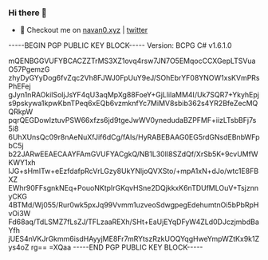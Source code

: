 ### Hi there 👋



- 🔭 Checkout me on [navan0.xyz](http://navan0.xyz) | [twitter](https://twitter.com/twitter)

-----BEGIN PGP PUBLIC KEY BLOCK-----
Version: BCPG C# v1.6.1.0

mQENBGGVUFYBCACZZTrMS3XZ1ovq4rsw7JN7O5EMqocCCXGepLTSVuaO57PgemzG
zhyDyGYyDog6fvZqc2Vh8FJWJ0FpUuY9eJ/SOhEbrYF08YNOW1xsKVmPRsPhEFej
gJyn1nRAOkilSoljJsYF4qU3aqMpXg88FoeY+GjLlilaMM4I/Uk7SQR7+YkyhEpj
s9pskywa1kpwKbnTPeq6xEQb6vzmknfYc7MiMV8sbib362s4YR2BfeZecMQQRkpW
pqrQEGDowIztuvPSW66xfzs6jd9tgeJwWV0ynedudaBZPFMF+iizLTsbBFj7s5i8
6UhXUnsQc09r8nAeNuXfJif6dCg/fAIs/HyRABEBAAG0EG5rdGNsdEBnbWFpbC5j
b22JARwEEAECAAYFAmGVUFYACgkQ/NB1L30Il8SZdQf/XrSb5K+9cvUMfWKWY1xh
lJG+sHmITw+eEzfdafpRcVrLGzy8UkYNljoQVXSto/+mpA1xN+dJo/wtc1E8FBXZ
EWhr90FFsgnkNEq+PouoNKtpIrGKqvHSne2DQjkkxK6nTDUfMLOuV+TsjznnyCKG
4BTMd/Wj055/Rur0wk5pxJq99Vvmm1uzveoSdwgpegEdehumtnOi5bPbRpHvOi3W
Fd68aq/TdLSMZ7fLsZJ/TFLzaaREXh/SHt+EaUjEYqDFyW4ZLd0DJczjmbdBaYfh
jUES4nVKJrGkmm6isdHAyyjME8Fr7mRYtszRzkUOQYqgHweYmpWZtKx9k1Zys4oZ
rg==
=XQaa
-----END PGP PUBLIC KEY BLOCK-----
